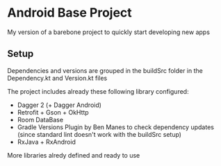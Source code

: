 # Android Base Project
My version of a barebone project to quickly start developing new apps

## Setup
Dependencies and versions are grouped in the buildSrc folder in the Dependency.kt and Version.kt files

The project includes already these following library configured:

* Dagger 2 (+ Dagger Android)
* Retrofit + Gson + OkHttp
* Room DataBase
* Gradle Versions Plugin by Ben Manes to check dependency updates (since standard lint doesn't work with the buildSrc setup)
* RxJava + RxAndroid

More libraries alredy defined and ready to use
